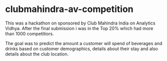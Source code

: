 # clubmahindra-av-competition
This was a hackathon on sponsored by Club Mahindra India on Analytics Vidhya.
After the final submission i was in the Top 20% which had more than 1000 competitiors. 

The goal was to predict the amount a customer will spend of beverages and drinks based on customer demographics, details about their stay and also details about the club location.
